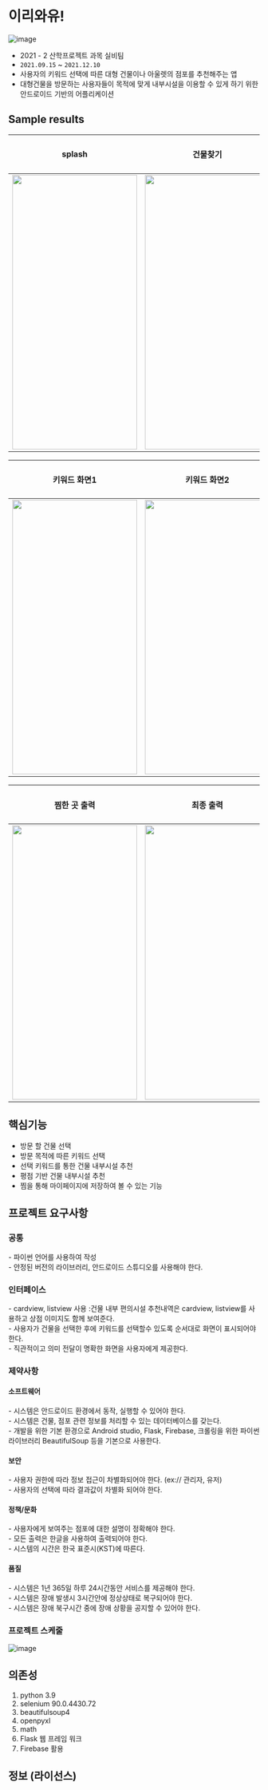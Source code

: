 # 이리와유!  
![image](https://user-images.githubusercontent.com/75787973/145670926-3e85a323-bdbb-4f05-be48-17c00d5ff813.png)



- 2021 - 2 산학프로젝트 과목 실비팀  
- `2021.09.15` ~ `2021.12.10`
- 사용자의 키워드 선택에 따른 대형 건물이나 아울렛의 점포를 추천해주는 앱 
- 대형건물을 방문하는 사용자들이 목적에 맞게 내부시설을 이용할 수 있게 하기 위한 안드로이드 기반의 어플리케이션

## Sample results
|<H4>splash<H4> |<H4>건물찾기<H4>|<H4>건의사항<H4>|
|:-:|:-:|:-:|
|<img src="https://user-images.githubusercontent.com/75787973/145671153-04c1e4d7-539e-4a1f-822b-ed5140832154.png"  width="250" height="550"/>|<img src="https://user-images.githubusercontent.com/75787973/145671192-7efb965b-6ca9-4f5b-a2f5-40bd719b880b.png"  width="250" height="550"/>|<img src="https://user-images.githubusercontent.com/75787973/145671948-2716dfc4-9636-44ae-9cd8-4e9047f1c893.png"  width="260" height="550"/>|
  
|<H4>키워드 화면1<H4>|<H4>키워드 화면2<H4>|<H4>리뷰 점수별 추천<H4>|
|:-:|:-:|:-:|
|<img src="https://user-images.githubusercontent.com/75787973/145672043-4a8c0cb0-220f-445a-8da5-35b0c75cabb3.png" width="250" height="550"/>|<img src="https://user-images.githubusercontent.com/75787973/145672056-d48d3e3f-cbb7-4579-beb9-e004a6acbe75.png" width="250" height="550"/>|<img src="https://user-images.githubusercontent.com/75787973/145672076-705de942-7c20-4f8a-b4b5-84e969feac83.png" width="260" height="550"/>|
  
  
|<H4>찜한 곳 출력<H4>|<H4>최종 출력<H4>|
|:-:|:-:|
|<img src="https://user-images.githubusercontent.com/75787973/145672349-ac35fe96-9c40-4187-8556-65abd56de04d.png" width="250" height="550"/>|<img src="https://user-images.githubusercontent.com/75787973/145672397-249cdd67-f5f7-4048-9703-455da278c7b6.png" width="250" height="550"/>|

## 핵심기능
- 방문 할 건물 선택
- 방문 목적에 따른 키워드 선택   
- 선택 키워드를 통한 건물 내부시설 추천   
- 평점 기반 건물 내부시설 추천
- 찜을 통해 마이페이지에 저장하여 볼 수 있는 기능
## 프로젝트 요구사항
<H3>공통</H3>
- 파이썬 언어를 사용하여 작성<br/>
- 안정된 버전의 라이브러리, 안드로이드 스튜디오를 사용해야 한다.
    
<H3>인터페이스</H3>
- cardview, listview 사용 :건물 내부 편의시설 추천내역은 cardview, listview를 사용하고 상점 이미지도 함께 보여준다.<br/>
- 사용자가 건물을 선택한 후에 키워드를 선택할수 있도록 순서대로 화면이 표시되어야한다.<br/>
- 직관적이고 의미 전달이 명확한 화면을 사용자에게 제공한다.
  
<H3>제약사항</H3>
<H4>소프트웨어</H4>
- 시스템은 안드로이드 환경에서 동작, 실행할 수 있어야 한다.<br/> 
- 시스템은 건물, 점포 관련 정보를 처리할 수 있는 데이터베이스를 갖는다.<br/>  
- 개발을 위한 기본 환경으로 Android studio, Flask, Firebase, 크롤링을 위한 파이썬 라이브러리 BeautifulSoup 등을 기본으로 사용한다.

<H4>보안</H4>
- 사용자 권한에 따라 정보 접근이 차별화되어야 한다. (ex:// 관리자, 유저)<br/>
- 사용자의 선택에 따라 결과값이 차별화 되어야 한다.
  
<H4>정책/문화</H4>
- 사용자에게 보여주는 점포에 대한 설명이 정확해야 한다.<br/>
- 모든 출력은 한글을 사용하여 출력되어야 한다.<br/>
- 시스템의 시간은 한국 표준시(KST)에 따른다.
  
<H4>품질</H4>
- 시스템은 1년 365일 하루 24시간동안 서비스를 제공해야 한다.<br/>
- 시스템은 장애 발생시 3시간안에 정상상태로 복구되어야 한다.<br/>
- 시스템은 장애 북구시간 중에 장애 상황을 공지할 수 있어야 한다.
  
<H3>프로젝트 스케줄</H3>
  
![image](https://user-images.githubusercontent.com/75787973/145669165-17eb0e61-2a94-4148-b6f4-35f7ce80b619.png)

## 의존성
1. python 3.9
2. selenium 90.0.4430.72
3. beautifulsoup4
5. openpyxl 
6. math
7. Flask 웹 프레임 워크
8. Firebase 활용

## 정보 (라이선스)
